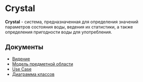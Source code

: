 # Crystal

**Crystal** - система, предназначенная для определения значений параметров состояния воды, ведения их статистики, а также определения пригодности воды для употребления.

## Документы

- [Видение](https://github.com/MaxZ07/Crystal/blob/master/Vision.md)
- [Модель предметной области](https://github.com/MaxZ07/Crystal/blob/master/DomainModel.pdf)
- [Use Case](https://github.com/MaxZ07/Crystal/blob/master/UseCase.png)
- [Диаграмма классов](https://github.com/MaxZ07/Crystal/blob/master/ClassDiagram.png)
